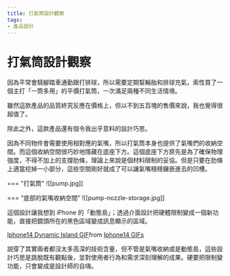 ```yaml
---
title: 打氣筒設計觀察
tags:
- 產品設計
---
```


# 打氣筒設計觀察

因為平常會騎腳踏車通勤跟打排球，所以需要定期幫輪胎和排球充氣，索性買了一個主打「一筒多用」的平價打氣筒，一次滿足兩種不同生活情境。

雖然這款產品的品質終究反應在價格上，但以不到五百塊的售價來說，我也覺得很超值了。

除此之外，這款產品還有個令我出乎意料的設計巧思。

因為不同物件會需要使用相對應的氣嘴，所以打氣筒本身也提供了氣嘴們的收納空間。而這個收納空間很巧妙地隱藏在底座下方。這個底座下方原先是為了確保物理強度，不得不加上的支撐肋條，理論上來說是個材料限制的妥協。但是只要在肋條上適當挖掉一小部分，這些空間剛好就成了可以讓氣嘴穩穩鑲嵌進去的凹槽。

=== "打氣筒"
     ![[pump.jpg]]

=== "底部的氣嘴收納空間"
    ![[pump-nozzle-storage.jpg]]

這個設計讓我想到 iPhone 的「動態島」；透過介面設計把硬體限制變成一個新功能，直接把鏡頭所在的黑色區域變成訊息顯示的區域。

<div class="tenor-gif-embed" data-postid="26667208" data-share-method="host" data-aspect-ratio="1.6" data-width="100%"><a href="https://tenor.com/view/iphone14-dynamic-island-gif-26667208">Iphone14 Dynamic Island GIF</a>from <a href="https://tenor.com/search/iphone14-gifs">Iphone14 GIFs</a></div> <script type="text/javascript" async src="https://tenor.com/embed.js"></script>

說穿了其實兩者都沒太多高深的技術含量，但不管是氣嘴收納或是動態島，這些設計巧思是跳脫既有觀點後，並對使用者行為和需求深刻理解的成果。硬要把限制變功能，只會變成是設計師的自嗨。
